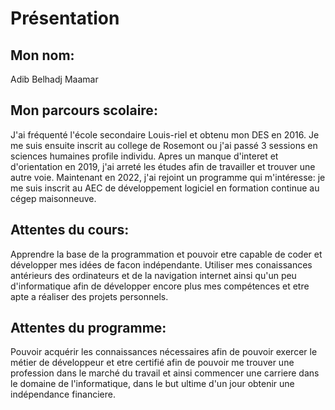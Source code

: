 
# Présentation


 ## Mon nom: 
  Adib Belhadj Maamar

 ## Mon parcours scolaire:
  J'ai fréquenté l'école secondaire Louis-riel et obtenu mon DES en 2016. Je me suis ensuite inscrit au college de Rosemont ou j'ai passé 3 sessions en sciences humaines profile individu. Apres un manque d'interet et d'orientation en 2019, j'ai arreté les études afin de travailler et trouver une autre voie. Maintenant en 2022, j'ai rejoint un programme qui m'intéresse: je me suis inscrit au AEC de développement logiciel en formation continue au cégep maisonneuve.

  ## Attentes du cours:
   Apprendre la base de la programmation et pouvoir etre capable de coder et développer mes idées de facon indépendante. Utiliser mes conaissances antérieurs des ordinateurs et de la navigation internet ainsi qu'un peu d'informatique afin de développer encore plus mes compétences et etre apte a réaliser des projets personnels. 

 ## Attentes du programme:
  Pouvoir acquérir les connaissances nécessaires afin de pouvoir exercer le métier de développeur et etre certifié afin de pouvoir me trouver une profession dans le marché du travail et ainsi commencer une carriere dans le domaine de l'informatique, dans le but ultime d'un jour obtenir une indépendance financiere.
